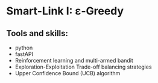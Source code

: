 # Smart-Link I: ε-Greedy

## Tools and skills:
- python
- fastAPI
- Reinforcement learning and multi-armed bandit
- Exploration-Exploitation Trade-off balancing strategies
- Upper Confidence Bound (UCB) algorithm
